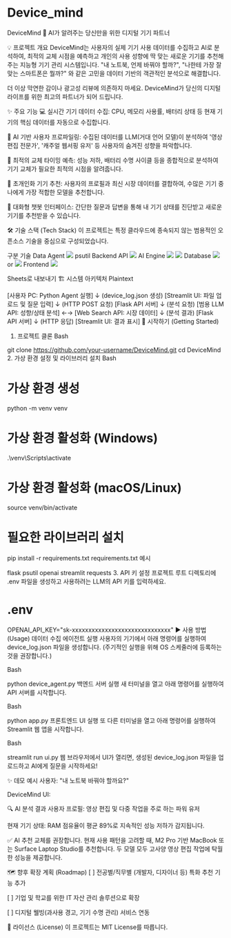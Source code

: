 # Device_mind

DeviceMind 🤖
AI가 알려주는 당신만을 위한 디지털 기기 파트너

💡 프로젝트 개요
DeviceMind는 사용자의 실제 기기 사용 데이터를 수집하고 AI로 분석하여, 최적의 교체 시점을 예측하고 개인의 사용 성향에 딱 맞는 새로운 기기를 추천해주는 지능형 기기 관리 시스템입니다. "내 노트북, 언제 바꿔야 할까?", "나한테 가장 잘 맞는 스마트폰은 뭘까?" 와 같은 고민을 데이터 기반의 객관적인 분석으로 해결합니다.

더 이상 막연한 감이나 광고성 리뷰에 의존하지 마세요. DeviceMind가 당신의 디지털 라이프를 위한 최고의 파트너가 되어 드립니다.

✨ 주요 기능
💻 실시간 기기 데이터 수집: CPU, 메모리 사용률, 배터리 상태 등 현재 기기의 핵심 데이터를 자동으로 수집합니다.

🧠 AI 기반 사용자 프로파일링: 수집된 데이터를 LLM(거대 언어 모델)이 분석하여 '영상 편집 전문가', '캐주얼 웹서핑 유저' 등 사용자의 숨겨진 성향을 파악합니다.

🔔 최적의 교체 타이밍 예측: 성능 저하, 배터리 수명 사이클 등을 종합적으로 분석하여 기기 교체가 필요한 최적의 시점을 알려줍니다.

🤖 초개인화 기기 추천: 사용자의 프로필과 최신 시장 데이터를 결합하여, 수많은 기기 중 나에게 가장 적합한 모델을 추천합니다.

💬 대화형 챗봇 인터페이스: 간단한 질문과 답변을 통해 내 기기 상태를 진단받고 새로운 기기를 추천받을 수 있습니다.

🛠️ 기술 스택 (Tech Stack)
이 프로젝트는 특정 클라우드에 종속되지 않는 범용적인 오픈소스 기술을 중심으로 구성되었습니다.

구분	기술
Data Agent	<img src="https://img.shields.io/badge/Python-3776AB?style=for-the-badge&logo=python&logoColor=white"> psutil
Backend API	<img src="https://img.shields.io/badge/Flask-000000?style=for-the-badge&logo=flask&logoColor=white">
AI Engine	<img src="https://img.shields.io/badge/OpenAI-412991?style=for-the-badge&logo=openai&logoColor=white"> <img src="https://img.shields.io/badge/Google%20Gemini-4285F4?style=for-the-badge&logo=google&logoColor=white">
Database	<img src="https://img.shields.io/badge/MongoDB-47A248?style=for-the-badge&logo=mongodb&logoColor=white"> or <img src="https://img.shields.io/badge/PostgreSQL-4169E1?style=for-the-badge&logo=postgresql&logoColor=white">
Frontend	<img src="https://img.shields.io/badge/Streamlit-FF4B4B?style=for-the-badge&logo=streamlit&logoColor=white">

Sheets로 내보내기
🏗️ 시스템 아키텍처
Plaintext

[사용자 PC: Python Agent 실행]
      ↓ (device_log.json 생성)
[Streamlit UI: 파일 업로드 및 질문 입력]
      ↓ (HTTP POST 요청)
[Flask API 서버]
      ↓ (분석 요청)
[범용 LLM API: 성향/상태 분석] ←→ [Web Search API: 시장 데이터]
      ↓ (분석 결과)
[Flask API 서버]
      ↓ (HTTP 응답)
[Streamlit UI: 결과 표시]
🚀 시작하기 (Getting Started)
1. 프로젝트 클론
Bash

git clone https://github.com/your-username/DeviceMind.git
cd DeviceMind
2. 가상 환경 설정 및 라이브러리 설치
Bash

# 가상 환경 생성
python -m venv venv

# 가상 환경 활성화 (Windows)
.\venv\Scripts\activate

# 가상 환경 활성화 (macOS/Linux)
source venv/bin/activate

# 필요한 라이브러리 설치
pip install -r requirements.txt
requirements.txt 예시

flask
psutil
openai
streamlit
requests
3. API 키 설정
프로젝트 루트 디렉토리에 .env 파일을 생성하고 사용하려는 LLM의 API 키를 입력하세요.

# .env
OPENAI_API_KEY="sk-xxxxxxxxxxxxxxxxxxxxxxxxxxxxxx"
▶️ 사용 방법 (Usage)
데이터 수집 에이전트 실행
사용자의 기기에서 아래 명령어를 실행하여 device_log.json 파일을 생성합니다. (주기적인 실행을 위해 OS 스케줄러에 등록하는 것을 권장합니다.)

Bash

python device_agent.py
백엔드 서버 실행
새 터미널을 열고 아래 명령어를 실행하여 API 서버를 시작합니다.

Bash

python app.py
프론트엔드 UI 실행
또 다른 터미널을 열고 아래 명령어를 실행하여 Streamlit 웹 앱을 시작합니다.

Bash

streamlit run ui.py
웹 브라우저에서 UI가 열리면, 생성된 device_log.json 파일을 업로드하고 AI에게 질문을 시작하세요!

✨ 데모 예시
사용자: "내 노트북 바꿔야 할까요?"

DeviceMind UI:

🔍 AI 분석 결과
사용자 프로필: 영상 편집 및 다중 작업을 주로 하는 파워 유저

현재 기기 상태: RAM 점유율이 평균 89%로 지속적인 성능 저하가 감지됩니다.

✅ AI 추천
교체를 권장합니다. 현재 사용 패턴을 고려할 때, M2 Pro 기반 MacBook 또는 Surface Laptop Studio를 추천합니다. 두 모델 모두 고사양 영상 편집 작업에 탁월한 성능을 제공합니다.

🗺️ 향후 확장 계획 (Roadmap)
[ ] 전공별/직무별 (개발자, 디자이너 등) 특화 추천 기능 추가

[ ] 기업 및 학교를 위한 IT 자산 관리 솔루션으로 확장

[ ] 디지털 웰빙(과사용 경고, 기기 수명 관리) 서비스 연동

📄 라이선스 (License)
이 프로젝트는 MIT License를 따릅니다.
